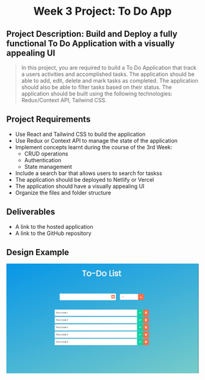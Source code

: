 <h1 align="center">Week 3 Project: To Do App</h1>
<h2>Project Description: Build and Deploy a fully functional To Do Application with a visually appealing UI</h2>

> In this project, you are required to build a To Do Application that track a users activities and accomplished tasks. The application should be able to add, edit, delete and mark tasks as completed. The application should also be able to filter tasks based on their status. The application should be built using the following technologies: Redux/Context API, Tailwind CSS.

## Project Requirements
- Use React and Tailwind CSS to build the application
- Use Redux or Context API to manage the state of the application
- Implement concepts learnt during the course of the 3rd Week:
  - CRUD operations
  - Authentication
  - State management
- Include a search bar that allows users to search for taskss
- The application should be deployed to Netlify or Vercel
- The application should have a visually appealing UI
- Organize the files and folder structure

## Deliverables
- A link to the hosted application
- A link to the GitHub repository

## Design Example
<img src="./Screenshot%202023-04-08%20114733.png"/>
